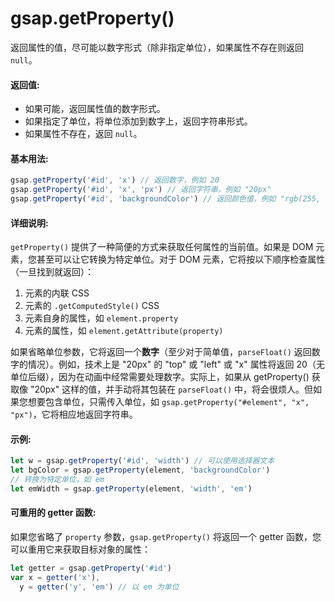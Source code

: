 # gsap.getProperty()

返回属性的值，尽可能以数字形式（除非指定单位），如果属性不存在则返回 `null`。

#### 返回值:

- 如果可能，返回属性值的数字形式。
- 如果指定了单位，将单位添加到数字上，返回字符串形式。
- 如果属性不存在，返回 `null`。

#### 基本用法:

```javascript
gsap.getProperty('#id', 'x') // 返回数字，例如 20
gsap.getProperty('#id', 'x', 'px') // 返回字符串，例如 "20px"
gsap.getProperty('#id', 'backgroundColor') // 返回颜色值，例如 "rgb(255, 128, 0)"
```

#### 详细说明:

`getProperty()` 提供了一种简便的方式来获取任何属性的当前值。如果是 DOM 元素，您甚至可以让它转换为特定单位。对于 DOM 元素，它将按以下顺序检查属性（一旦找到就返回）：

1. 元素的内联 CSS
2. 元素的 `.getComputedStyle()` CSS
3. 元素自身的属性，如 `element.property`
4. 元素的属性，如 `element.getAttribute(property)`

如果省略单位参数，它将返回一个**数字**（至少对于简单值，`parseFloat()` 返回数字的情况）。例如，技术上是 "20px" 的 "top" 或 "left" 或 "x" 属性将返回 20（无单位后缀），因为在动画中经常需要处理数字。实际上，如果从 getProperty() 获取像 "20px" 这样的值，并手动将其包装在 `parseFloat()` 中，将会很烦人。但如果您想要包含单位，只需传入单位，如 `gsap.getProperty("#element", "x", "px")`，它将相应地返回字符串。

#### 示例:

```javascript
let w = gsap.getProperty('#id', 'width') // 可以使用选择器文本
let bgColor = gsap.getProperty(element, 'backgroundColor')
// 转换为特定单位，如 em
let emWidth = gsap.getProperty(element, 'width', 'em')
```

#### 可重用的 getter 函数:

如果您省略了 `property` 参数，`gsap.getProperty()` 将返回一个 getter 函数，您可以重用它来获取目标对象的属性：

```javascript
let getter = gsap.getProperty('#id')
var x = getter('x'),
  y = getter('y', 'em') // 以 em 为单位
```
